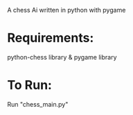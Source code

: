 A chess Ai written in python with pygame

# Requirements:
python-chess library & pygame library

# To Run:
Run "chess_main.py"
